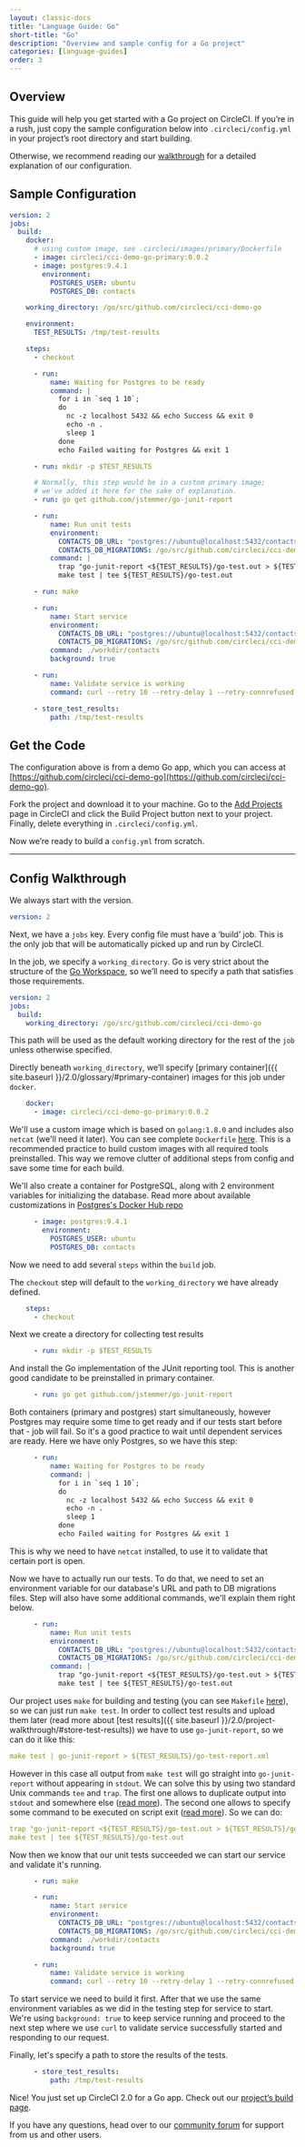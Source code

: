 ```yaml
---
layout: classic-docs
title: "Language Guide: Go"
short-title: "Go"
description: "Overview and sample config for a Go project"
categories: [language-guides]
order: 3
---
```


## Overview

This guide will help you get started with a Go project on CircleCI. If you’re in a rush, just copy the sample configuration below into `.circleci/config.yml` in your project’s root directory and start building.

Otherwise, we recommend reading our [walkthrough](#config-walkthrough) for a detailed explanation of our configuration.

## Sample Configuration

``` YAML
version: 2
jobs:
  build:
    docker:
      # using custom image, see .circleci/images/primary/Dockerfile
      - image: circleci/cci-demo-go-primary:0.0.2
      - image: postgres:9.4.1
        environment:
          POSTGRES_USER: ubuntu
          POSTGRES_DB: contacts

    working_directory: /go/src/github.com/circleci/cci-demo-go

    environment:
      TEST_RESULTS: /tmp/test-results

    steps:
      - checkout

      - run:
          name: Waiting for Postgres to be ready
          command: |
            for i in `seq 1 10`;
            do
              nc -z localhost 5432 && echo Success && exit 0
              echo -n .
              sleep 1
            done
            echo Failed waiting for Postgres && exit 1

      - run: mkdir -p $TEST_RESULTS

      # Normally, this step would be in a custom primary image;
      # we've added it here for the sake of explanation.
      - run: go get github.com/jstemmer/go-junit-report

      - run:
          name: Run unit tests
          environment:
            CONTACTS_DB_URL: "postgres://ubuntu@localhost:5432/contacts?sslmode=disable"
            CONTACTS_DB_MIGRATIONS: /go/src/github.com/circleci/cci-demo-go/db/migrations
          command: |
            trap "go-junit-report <${TEST_RESULTS}/go-test.out > ${TEST_RESULTS}/go-test-report.xml" EXIT
            make test | tee ${TEST_RESULTS}/go-test.out

      - run: make

      - run:
          name: Start service
          environment:
            CONTACTS_DB_URL: "postgres://ubuntu@localhost:5432/contacts?sslmode=disable"
            CONTACTS_DB_MIGRATIONS: /go/src/github.com/circleci/cci-demo-go/db/migrations
          command: ./workdir/contacts
          background: true

      - run:
          name: Validate service is working
          command: curl --retry 10 --retry-delay 1 --retry-connrefused http://localhost:8080/contacts/test

      - store_test_results:
          path: /tmp/test-results
```

## Get the Code

The configuration above is from a demo Go app, which you can access at [https://github.com/circleci/cci-demo-go](https://github.com/circleci/cci-demo-go).

Fork the project and download it to your machine. Go to the [Add Projects](https://circleci.com/add-projects) page in CircleCI and click the Build Project button next to your project. Finally, delete everything in `.circleci/config.yml`.

Now we’re ready to build a `config.yml` from scratch.

---

## Config Walkthrough

We always start with the version.

```YAML
version: 2
```

Next, we have a `jobs` key. Every config file must have a ‘build’ job. This is the only job that will be automatically picked up and run by CircleCI.

In the job, we specify a `working_directory`. Go is very strict about the structure of the [Go Workspace](https://golang.org/doc/code.html#Workspaces), so we’ll need to specify a path that satisfies those requirements.

```YAML
version: 2
jobs:
  build:
    working_directory: /go/src/github.com/circleci/cci-demo-go
```

This path will be used as the default working directory for the rest of the `job` unless otherwise specified.

Directly beneath `working_directory`, we’ll specify [primary container]({{ site.baseurl }}/2.0/glossary/#primary-container) images for this job under `docker`.

```YAML
    docker:
      - image: circleci/cci-demo-go-primary:0.0.2
```

We'll use a custom image which is based on `golang:1.8.0` and includes also `netcat` (we'll need it later). You can see complete `Dockerfile` [here](https://github.com/circleci/cci-demo-go/blob/master/.circleci/images/primary/Dockerfile). This is a recommended practice to build custom images with all required tools preinstalled. This way we remove clutter of additional steps from config and save some time for each build.

We'll also create a container for PostgreSQL, along with 2 environment variables for initializing the database. Read more about available customizations in [Postgres's Docker Hub repo](https://hub.docker.com/_/postgres/)

```YAML
      - image: postgres:9.4.1
        environment:
          POSTGRES_USER: ubuntu
          POSTGRES_DB: contacts
```

Now we need to add several `steps` within the `build` job.

The `checkout` step will default to the `working_directory` we have already defined.

```YAML
    steps:
      - checkout
```

Next we create a directory for collecting test results

``` YAML
      - run: mkdir -p $TEST_RESULTS
```

And install the Go implementation of the JUnit reporting tool. This is another good candidate to be preinstalled in primary container.

```YAML
      - run: go get github.com/jstemmer/go-junit-report
```

Both containers (primary and postgres) start simultaneously, however Postgres may require some time to get ready and if our tests start before that - job will fail. So it's a good practice to wait until dependent services are ready. Here we have only Postgres, so we have this step:

``` YAML
      - run:
          name: Waiting for Postgres to be ready
          command: |
            for i in `seq 1 10`;
            do
              nc -z localhost 5432 && echo Success && exit 0
              echo -n .
              sleep 1
            done
            echo Failed waiting for Postgres && exit 1
```

This is why we need to have `netcat` installed, to use it to validate that certain port is open.

Now we have to actually run our tests. To do that, we need to set an environment variable for our database's URL and path to DB migrations files. Step will also have some additional commands, we'll explain them right below.

```YAML
      - run:
          name: Run unit tests
          environment:
            CONTACTS_DB_URL: "postgres://ubuntu@localhost:5432/contacts?sslmode=disable"
            CONTACTS_DB_MIGRATIONS: /go/src/github.com/circleci/cci-demo-go/db/migrations
          command: |
            trap "go-junit-report <${TEST_RESULTS}/go-test.out > ${TEST_RESULTS}/go-test-report.xml" EXIT
            make test | tee ${TEST_RESULTS}/go-test.out
```

Our project uses `make` for building and testing (you can see `Makefile` [here](https://github.com/circleci/cci-demo-go/blob/master/Makefile)), so we can just run `make test`. In order to collect test results and upload them later (read more about [test results]({{ site.baseurl }}/2.0/project-walkthrough/#store-test-results)) we have to use `go-junit-report`, so we can do it like this:

``` YAML
make test | go-junit-report > ${TEST_RESULTS}/go-test-report.xml
```

However in this case all output from `make test` will go straight into `go-junit-report` without appearing in `stdout`. We can solve this by using two standard Unix commands `tee` and `trap`. The first one allows to duplicate output into `stdout` and somewhere else ([read more](http://man7.org/linux/man-pages/man1/tee.1.html)). The second one allows to specify some command to be executed on script exit ([read more](http://man7.org/linux/man-pages/man1/trap.1p.html)). So we can do:

``` YAML
trap "go-junit-report <${TEST_RESULTS}/go-test.out > ${TEST_RESULTS}/go-test-report.xml" EXIT
make test | tee ${TEST_RESULTS}/go-test.out
```

Now then we know that our unit tests succeeded we can start our service and validate it's running.

``` YAML
      - run: make

      - run:
          name: Start service
          environment:
            CONTACTS_DB_URL: "postgres://ubuntu@localhost:5432/contacts?sslmode=disable"
            CONTACTS_DB_MIGRATIONS: /go/src/github.com/circleci/cci-demo-go/db/migrations
          command: ./workdir/contacts
          background: true

      - run:
          name: Validate service is working
          command: curl --retry 10 --retry-delay 1 --retry-connrefused http://localhost:8080/contacts/test
```

To start service we need to build it first. After that we use the same environment variables as we did in the testing step for service to start. We're using `background: true` to keep service running and proceed to the next step where we use `curl` to validate service successfully started and responding to our request.

Finally, let's specify a path to store the results of the tests.

```YAML
      - store_test_results:
          path: /tmp/test-results
```

Nice! You just set up CircleCI 2.0 for a Go app. Check out our [project’s build page](https://circleci.com/gh/circleci/cci-demo-go).

If you have any questions, head over to our [community forum](https://discuss.circleci.com/) for support from us and other users.
